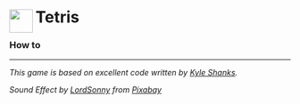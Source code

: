 
<h1>
	<img src="~/icon.svg" style="float: left; width: 42px; margin: 3px 5px 0 0;">
	Tetris
</h1>

### How to


---
*This game is based on excellent code written by [Kyle Shanks](https://codepen.io/mavrK/details/VXoRVz).*

*Sound Effect by [LordSonny](https://pixabay.com/users/lordsonny-38439655/?utm_source=link-attribution&utm_medium=referral&utm_campaign=music&utm_content=161647)
from [Pixabay](https://pixabay.com/sound-effects//?utm_source=link-attribution&utm_medium=referral&utm_campaign=music&utm_content=161647)*
